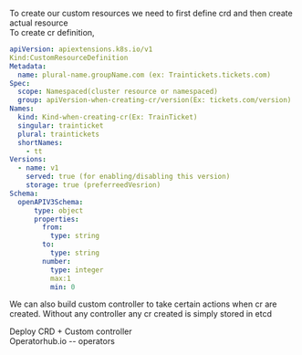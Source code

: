 To create our custom resources we need to first define crd and then create actual resource  
To create cr definition,  
```yaml
apiVersion: apiextensions.k8s.io/v1
Kind:CustomResourceDefinition
Metadata:
  name: plural-name.groupName.com (ex: Traintickets.tickets.com) 
Spec:
  scope: Namespaced(cluster resource or namespaced)
  group: apiVersion-when-creating-cr/version(Ex: tickets.com/version)
Names:
  kind: Kind-when-creating-cr(Ex: TrainTicket)
  singular: trainticket
  plural: traintickets
  shortNames:
    - tt
Versions:
  - name: v1
    served: true (for enabling/disabling this version)
    storage: true (preferreedVesrion)
Schema:
  openAPIV3Schema:
      type: object
      properties:
        from: 
          type: string
        to:
          type: string
        number:
          type: integer
          max:1
          min: 0
```

We can also build custom controller to take certain actions when cr are created. Without any controller any cr created is simply stored in etcd  

Deploy CRD + Custom controller  
Operatorhub.io -- operators  